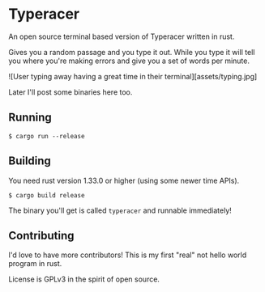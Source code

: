 # Typeracer

An open source terminal based version of Typeracer written in rust.

Gives you a random passage and you type it out. While you type it will tell you
where you're making errors and give you a set of words per minute.

![User typing away having a great time in their terminal][assets/typing.jpg]

Later I'll post some binaries here too.

## Running

```
$ cargo run --release
```

## Building
You need rust version 1.33.0 or higher (using some newer time APIs).

```
$ cargo build release
```

The binary you'll get is called `typeracer` and runnable immediately!

## Contributing

I'd love to have more contributors! This is my first "real" not hello world
program in rust.

License is GPLv3 in the spirit of open source.
